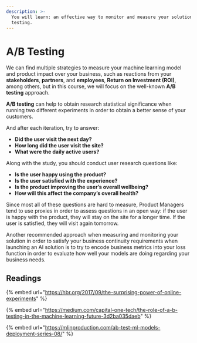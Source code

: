 ```yaml
---
description: >-
  You will learn: an effective way to monitor and measure your solution via A/B
  testing.
---
```


# A/B Testing

We can find multiple strategies to measure your machine learning model and product impact over your business, such as reactions from your **stakeholders**, **partners**, and **employees**, **Return on Investment \(ROI\)**, among others, but in this course, we will focus on the well-known **A/B testing** approach.

**A/B testing** can help to obtain research statistical significance when running two different experiments in order to obtain a better sense of your customers.

And after each iteration, try to answer:

* **Did the user visit the next day?**
* **How long did the user visit the site?**
* **What were the daily active users?**

Along with the study, you should conduct user research questions like:

* **Is the user happy using the product?**
* **Is the user satisfied with the experience?**
* **Is the product improving the user’s overall well­being?**
* **How will this affect the company’s overall health?**

Since most all of these questions are hard to measure, Product Managers tend to use proxies in order to assess questions in an open way: if the user is happy with the product, they will stay on the site for a longer time. If the user is satisfied, they will visit again tomorrow.

Another recommended approach when measuring and monitoring your solution in order to satisfy your business continuity requirements when launching an AI solution is to try to encode business metrics into your loss function in order to evaluate how well your models are doing regarding your business needs.

## Readings

{% embed url="https://hbr.org/2017/09/the-surprising-power-of-online-experiments" %}

{% embed url="https://medium.com/capital-one-tech/the-role-of-a-b-testing-in-the-machine-learning-future-3d2ba035daeb" %}

{% embed url="https://mlinproduction.com/ab-test-ml-models-deployment-series-08/" %}

